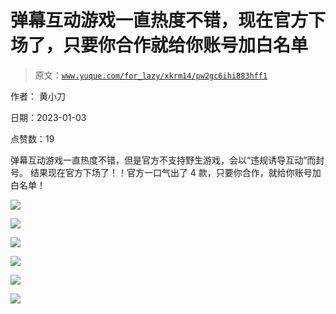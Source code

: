 # 弹幕互动游戏一直热度不错，现在官方下场了，只要你合作就给你账号加白名单

> 原文：[`www.yuque.com/for_lazy/xkrm14/pw2gc6ihi883hff1`](https://www.yuque.com/for_lazy/xkrm14/pw2gc6ihi883hff1)

作者： 黄小刀 

日期：2023-01-03 

点赞数：19 

弹幕互动游戏一直热度不错，但是官方不支持野生游戏，会以“违规诱导互动”而封号。 结果现在官方下场了！！官方一口气出了 4 款，只要你合作，就给你账号加白名单！ 

![](img/7ac222c463007b10255f25477b4eb5d0.png) 

![](img/ffbbc46844fc64842365b82424c0bbb1.png) 

![](img/a7682e2e65e0bd14d169ad09b672b1f0.png) 

![](img/f25b3a69b45fb00a32a07f3e61311aba.png) 

![](img/14bc89020721d808d8d4e73dfd6e873e.png) 

![](img/e932becf9fb5bbb1aeffe36636c304e7.png) 

